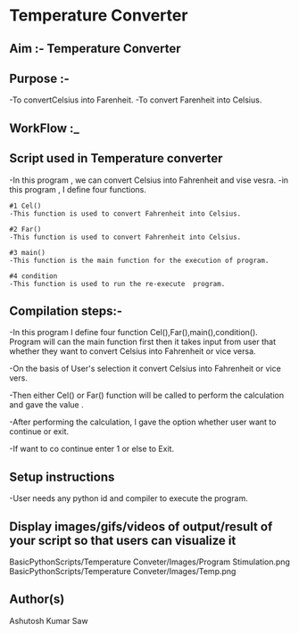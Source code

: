 # Temperature Converter
## Aim :- Temperature Converter

## Purpose :-
 -To convertCelsius into Farenheit.
 -To convert Farenheit into Celsius.

## WorkFlow :_

## Script used in Temperature converter
-In this program , we can convert Celsius into Fahrenheit and vise vesra.
-in this program , I define four functions. 

    #1 Cel()
    -This function is used to convert Fahrenheit into Celsius.

    #2 Far()
    -This function is used to convert Fahrenheit into Celsius.

    #3 main()
    -This function is the main function for the execution of program.

    #4 condition
    -This function is used to run the re-execute  program. 

## Compilation steps:-
-In this program I define four function Cel(),Far(),main(),condition().
 Program will can the main function first then it takes input from user that whether 
 they want to convert Celsius into Fahrenheit or vice versa.

-On the basis of User's selection it convert Celsius into Fahrenheit or vice vers.

-Then either Cel() or Far() function will be called to perform the calculation and 
 gave the value .

-After performing the calculation, I gave the option whether user want to continue or exit.

-If want to co continue enter 1 or else to Exit.


## Setup instructions
-User needs any python id and compiler to execute the program.


## Display images/gifs/videos of output/result of your script so that users can visualize it
BasicPythonScripts/Temperature Conveter/Images/Program Stimulation.png
BasicPythonScripts/Temperature Conveter/Images/Temp.png


## Author(s)
Ashutosh Kumar Saw

